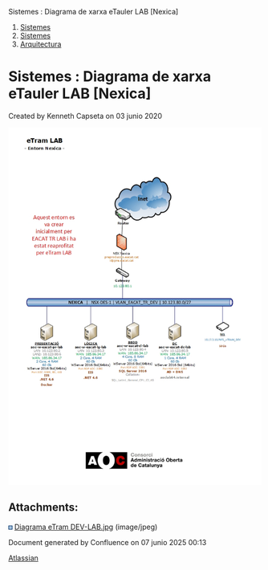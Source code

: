 Sistemes : Diagrama de xarxa eTauler LAB \[Nexica\]  

1.  [Sistemes](index.md)
2.  [Sistemes](Sistemes_13893749.md)
3.  [Arquitectura](Arquitectura_30869606.md)

Sistemes : Diagrama de xarxa eTauler LAB \[Nexica\]
===================================================

Created by Kenneth Capseta on 03 junio 2020

![](attachments/40763460/40763461.jpg)

Attachments:
------------

![](images/icons/bullet_blue.gif) [Diagrama eTram DEV-LAB.jpg](attachments/40763460/40763461.jpg) (image/jpeg)  

Document generated by Confluence on 07 junio 2025 00:13

[Atlassian](http://www.atlassian.com/)